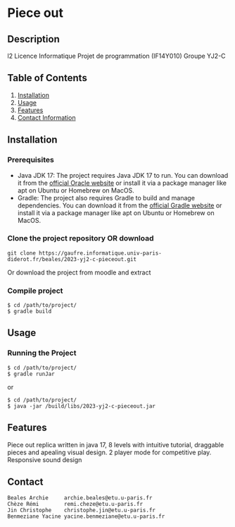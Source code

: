 # Piece out

## Description
l2 Licence Informatique Projet de programmation (IF14Y010) 
Groupe YJ2-C

## Table of Contents
1. [Installation](#installation)
2. [Usage](#usage)
3. [Features](#features)
9. [Contact Information](#Contact)

## Installation
### Prerequisites
- Java JDK 17: The project requires Java JDK 17 to run. You can download it from the [official Oracle website](https://www.oracle.com/java/technologies/downloads/) or install it via a package manager like apt on Ubuntu or Homebrew on MacOS. 
- Gradle: The project also requires Gradle to build and manage dependencies. You can download it from the [official Gradle website](https://gradle.org/install/) or install it via a package manager like apt on Ubuntu or Homebrew on MacOS. 

### Clone the project repository OR download
```
git clone https://gaufre.informatique.univ-paris-diderot.fr/beales/2023-yj2-c-pieceout.git
``` 
Or download the project from moodle and extract 

### Compile project
```
$ cd /path/to/project/
$ gradle build
```
## Usage
### Running the Project
```
$ cd /path/to/project/
$ gradle runJar
```
or
```
$ cd /path/to/project/
$ java -jar /build/libs/2023-yj2-c-pieceout.jar
```

## Features
Piece out replica written in java 17, 
8 levels with intuitive tutorial, draggable pieces and apealing visual design.
2 player mode for competitive play.
Responsive sound design

## Contact
```
Beales Archie     archie.beales@etu.u-paris.fr
Chèze Rémi        remi.cheze@etu.u-paris.fr
Jin Christophe    christophe.jin@etu.u-paris.fr
Benmeziane Yacine yacine.benmeziane@etu.u-paris.fr
```

